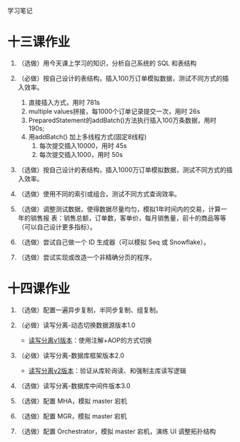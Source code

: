 学习笔记
# 十三课作业
1. （选做）用今天课上学习的知识，分析自己系统的 SQL 和表结构

2. （必做）按自己设计的表结构，插入100万订单模拟数据，测试不同方式的插入效率。
    1. 直接插入方式，用时 781s
    2. multiple values拼接，每1000个订单记录提交一次，用时 26s
    3. PreparedStatement的addBatch()方法执行插入100万条数据，用时 190s;
    3. 用addBatch() 加上多线程方式(固定8线程)
        1. 每次提交插入10000，用时 45s
        2. 每次提交插入1000，用时 50s

3. （选做）按自己设计的表结构，插入1000万订单模拟数据，测试不同方式的插入效率。
4. （选做）使用不同的索引或组合，测试不同方式查询效率。
5. （选做）调整测试数据，使得数据尽量均匀，模拟1年时间内的交易，计算一年的销售报
表：销售总额，订单数，客单价，每月销售量，前十的商品等等（可以自己设计更多指标）。
6. （选做）尝试自己做一个 ID 生成器（可以模拟 Seq 或 Snowflake）。
7. （选做）尝试实现或改造一个非精确分页的程序。

# 十四课作业
1. （选做）配置一遍异步复制，半同步复制、组复制。 

2. （必做）读写分离-动态切换数据源版本1.0
    - [读写分离v1版本](./homework0702)：使用注解+AOP的方式切换
3. （必做）读写分离-数据库框架版本2.0
    - [读写分离v2版本](./homework0703)：验证从库轮询读、和强制主库读写逻辑
    
4. （选做）读写分离-数据库中间件版本3.0
5. （选做）配置 MHA，模拟 master 宕机
6. （选做）配置 MGR，模拟 master 宕机
7. （选做）配置 Orchestrator，模拟 master 宕机，演练 UI 调整拓扑结构